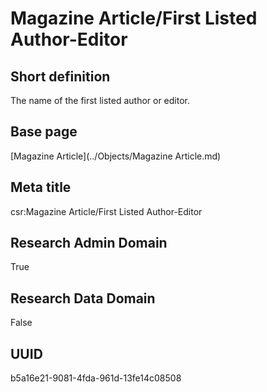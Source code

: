 # Magazine Article/First Listed Author-Editor
## Short definition
The name of the first listed author or editor.
## Base page
[Magazine Article](../Objects/Magazine Article.md)
## Meta title
csr:Magazine Article/First Listed Author-Editor
## Research Admin Domain
True
## Research Data Domain
False
## UUID
b5a16e21-9081-4fda-961d-13fe14c08508

